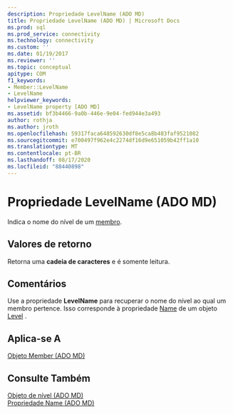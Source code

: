 ```yaml
---
description: Propriedade LevelName (ADO MD)
title: Propriedade LevelName (ADO MD) | Microsoft Docs
ms.prod: sql
ms.prod_service: connectivity
ms.technology: connectivity
ms.custom: ''
ms.date: 01/19/2017
ms.reviewer: ''
ms.topic: conceptual
apitype: COM
f1_keywords:
- Member::LevelName
- LevelName
helpviewer_keywords:
- LevelName property [ADO MD]
ms.assetid: bf3b4466-9a0b-446e-9e04-fed944e3a493
author: rothja
ms.author: jroth
ms.openlocfilehash: 59317faca648592630df8e5ca8b483faf9521082
ms.sourcegitcommit: e700497f962e4c2274df16d9e651059b42ff1a10
ms.translationtype: MT
ms.contentlocale: pt-BR
ms.lasthandoff: 08/17/2020
ms.locfileid: "88440898"
---
```

# <a name="levelname-property-ado-md"></a>Propriedade LevelName (ADO MD)
Indica o nome do nível de um [membro](../../../ado/reference/ado-md-api/member-object-ado-md.md).  
  
## <a name="return-values"></a>Valores de retorno  
 Retorna uma **cadeia de caracteres** e é somente leitura.  
  
## <a name="remarks"></a>Comentários  
 Use a propriedade **LevelName** para recuperar o nome do nível ao qual um membro pertence. Isso corresponde à propriedade [Name](../../../ado/reference/ado-md-api/name-property-ado-md.md) de um objeto [Level](../../../ado/reference/ado-md-api/level-object-ado-md.md) .  
  
## <a name="applies-to"></a>Aplica-se A  
 [Objeto Member (ADO MD)](../../../ado/reference/ado-md-api/member-object-ado-md.md)  
  
## <a name="see-also"></a>Consulte Também  
 [Objeto de nível (ADO MD)](../../../ado/reference/ado-md-api/level-object-ado-md.md)   
 [Propriedade Name (ADO MD)](../../../ado/reference/ado-md-api/name-property-ado-md.md)
